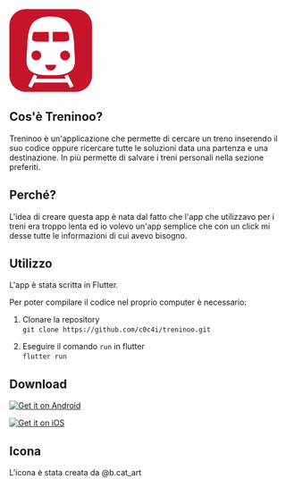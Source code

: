 <img src="assets/icon/icon.png" alt="Icon" width="148px"/>
 
## Cos'è Treninoo?

Treninoo è un'applicazione che permette di cercare un treno inserendo il suo codice oppure ricercare tutte le soluzioni data una partenza e una destinazione.
In più permette di salvare i treni personali nella sezione preferiti.

## Perché?

L'idea di creare questa app è nata dal fatto che l'app che utilizzavo per i treni era troppo lenta ed io volevo un'app semplice che con un click mi desse tutte le informazioni di cui avevo bisogno.

## Utilizzo

L'app è stata scritta in Flutter.

Per poter compilare il codice nel proprio computer è necessario:
1. Clonare la repository </br>
  `git clone https://github.com/c0c4i/treninoo.git`

2. Eseguire il comando `run` in flutter </br>
`flutter run`

## Download

[<img src="https://www.coccoma.it/images/google-play-badge.png" alt="Get it on Android" height="53">](https://play.google.com/store/apps/details?id=it.samuelebesoli.treninoo)

[<img src="https://static-cse.canva.com/_next/static/assets/app-store-badge.503x168.54f98aa5b55c74742a427d7f473c685c.png" alt="Get it on iOS" height="60">](https://apps.apple.com/us/app/treninoo/id1574219058)

## Icona
L'icona è stata creata da @b.cat_art
